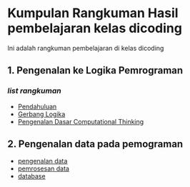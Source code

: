 # Kumpulan Rangkuman Hasil pembelajaran kelas dicoding

Ini adalah rangkuman pembelajaran di kelas dicoding
 
## 1. Pengenalan ke Logika Pemrograman

### *list rangkuman*
- [Pendahuluan](https://www.dicoding.com/academies/297/tutorials/12842](https://github.com/Y4zidd/dicoding_class/blob/main/rangkuman%20(Pengenalan%20ke%20Logika%20Pemrograman%20(Programming%20Logic%20101))/pendahuluan_logika.md)https://github.com/Y4zidd/dicoding_class/blob/main/rangkuman%20(Pengenalan%20ke%20Logika%20Pemrograman%20(Programming%20Logic%20101))/pendahuluan_logika.md)
- [Gerbang Logika](https://github.com/Y4zidd/dicoding_class/blob/main/rangkuman%20(Pengenalan%20ke%20Logika%20Pemrograman%20(Programming%20Logic%20101))/gerbang_logika.md)
- [Pengenalan Dasar Computational Thinking](https://github.com/Y4zidd/dicoding_class/blob/main/rangkuman%20(Pengenalan%20ke%20Logika%20Pemrograman%20(Programming%20Logic%20101))/Computational_Thinking.md)

## 2. Pengenalan data pada pemograman
- [pengenalan data](https://github.com/Y4zidd/dicoding_class/blob/main/rangkuman(Pengenalan%20Data%20pada%20Pemrograman%20(Data%20101))/pengenalan_data.md)
- [pemrosesan data](https://github.com/Y4zidd/dicoding_class/blob/main/rangkuman(Pengenalan%20Data%20pada%20Pemrograman%20(Data%20101))/pomrosesan_data.md)
- [database](https://github.com/Y4zidd/dicoding_class/blob/main/rangkuman(Pengenalan%20Data%20pada%20Pemrograman%20(Data%20101))/database.md)


